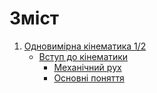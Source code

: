 # Зміст

1. [Одновимірна кінематика 1/2](book/chapter_1/1vstup.md)
    * [Вступ до кінематики](book/chapter_1/1vstup.md)
        * [Механічний рух](book/chapter_1/2mehanichnii_ruh.md)
        * [Основні поняття](book/chapter_1/3osnovni_ponyattya.md)
